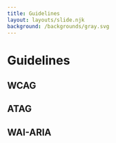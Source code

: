 ```yaml
---
title: Guidelines
layout: layouts/slide.njk
background: /backgrounds/gray.svg
---
```


# Guidelines

## WCAG

## ATAG

## WAI-ARIA
